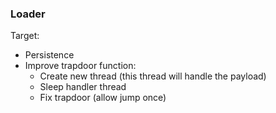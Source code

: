 ### Loader
Target:
-   Persistence
-   Improve trapdoor function:
    -   Create new thread (this thread will handle the payload)
    -   Sleep handler thread
    -   Fix trapdoor (allow jump once)
